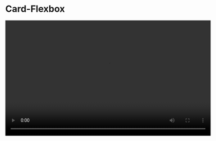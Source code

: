 # Card-Flexbox

<video width="640" height="360" controls>
  <source src="screen-capture.webm" type="video/webm">
</video>
